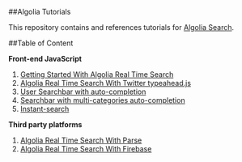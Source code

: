 ##Algolia Tutorials

This repository contains and references tutorials for [Algolia Search](http://www.algolia.com).

##Table of Content

**Front-end JavaScript**

1. [Getting Started With Algolia Real Time Search](http://scottksmith.com/blog/2014/10/21/getting-started-with-algolia-real-time-search/)
2. [Algolia Real Time Search With Twitter typeahead.js](http://scottksmith.com/blog/2014/10/29/algolia-real-time-search-with-twitters-typeaheadjs/)
3. [User Searchbar with auto-completion](https://www.algolia.com/doc/tutorials/auto-complete)
4. [Searchbar with multi-categories auto-completion](https://www.algolia.com/doc/tutorials/multi-auto-complete)
5. [Instant-search](https://www.algolia.com/doc/tutorials/instant-search)

**Third party platforms**

1. [Algolia Real Time Search With Parse](http://scottksmith.com/blog/2014/12/08/algolia-real-time-search-with-parse/)
2. [Algolia Real Time Search With Firebase](http://scottksmith.com/blog/2014/12/09/algolia-real-time-search-with-firebase/)

